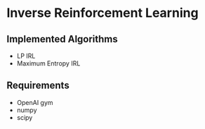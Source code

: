 # Inverse Reinforcement Learning

## Implemented Algorithms

* LP IRL
* Maximum Entropy IRL

## Requirements

* OpenAI gym
* numpy
* scipy